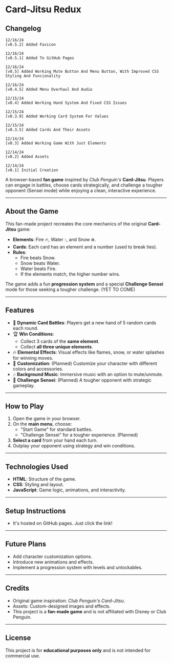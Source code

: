 # Card-Jitsu Redux

## Changelog
```
12/16/24
[v0.5.2] Added Favicon
```
```
12/16/24
[v0.5.1] Added To GitHub Pages
```
```
12/16/24
[v0.5] Added Working Mute Button And Menu Button, With Improved CSS Styling And Funcionality
```
```
12/16/24
[v0.4.5] Added Menu Overhaul And Audio
```
```
12/15/24
[v0.4] Added Working Hand System And Fixed CSS Issues
```
```
12/15/24
[v0.3.9] Added Working Card System For Values
```
```
12/15/24
[v0.3.5] Added Cards And Their Assets
```
```
12/14/24
[v0.3] Added Working Game With Just Elements
```
```
12/14/24
[v0.2] Added Assets
```
```
12/14/24
[v0.1] Initial Creation
```  

A browser-based **fan game** inspired by *Club Penguin's* **Card-Jitsu**. Players can engage in battles, choose cards strategically, and challenge a tougher opponent (Sensei mode) while enjoying a clean, interactive experience.

---

## **About the Game**
This fan-made project recreates the core mechanics of the original **Card-Jitsu** game:
- **Elements**: Fire 🔥, Water 💧, and Snow ❄️.
- **Cards**: Each card has an element and a number (used to break ties).
- **Rules**: 
   - Fire beats Snow.
   - Snow beats Water.
   - Water beats Fire.
   - If the elements match, the higher number wins.

The game adds a fun **progression system** and a special **Challenge Sensei** mode for those seeking a tougher challenge. (YET TO COME)

---

## **Features**
- 🎴 **Dynamic Card Battles**: Players get a new hand of 5 random cards each round.
- 🏆 **Win Conditions**:
   - Collect 3 cards of the **same element**.
   - Collect **all three unique elements**.
- 🔥 **Elemental Effects**: Visual effects like flames, snow, or water splashes for winning moves.
- 🎨 **Customization**: (Planned) Customize your character with different colors and accessories.
- 🎶 **Background Music**: Immersive music with an option to mute/unmute.
- 🐧 **Challenge Sensei**: (Planned) A tougher opponent with strategic gameplay.

---

## **How to Play**
1. Open the game in your browser.
2. On the **main menu**, choose:
   - "Start Game" for standard battles.
   - "Challenge Sensei" for a tougher experience. (Planned)
3. **Select a card** from your hand each turn.
4. Outplay your opponent using strategy and win conditions.

---

## **Technologies Used**
- **HTML**: Structure of the game.
- **CSS**: Styling and layout.
- **JavaScript**: Game logic, animations, and interactivity.

---

## **Setup Instructions**
- It's hosted on GitHub pages. Just click the link!

---

## **Future Plans**
- Add character customization options.
- Introduce new animations and effects.
- Implement a progression system with levels and unlockables.

---

## **Credits**
- Original game inspiration: *Club Penguin's Card-Jitsu*.
- Assets: Custom-designed images and effects.
- This project is a **fan-made game** and is not affiliated with Disney or Club Penguin.

---

## **License**
This project is for **educational purposes only** and is not intended for commercial use.
